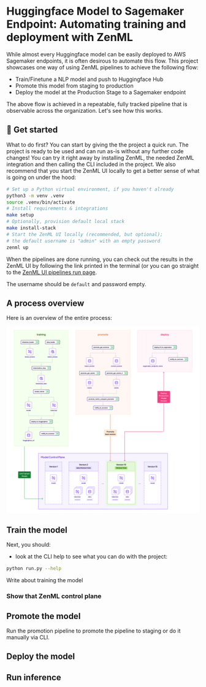 # Huggingface Model to Sagemaker Endpoint: Automating training and deployment with ZenML

While almost every Huggingface model can be easily deployed to AWS Sagemaker endpoints, it is often desirous to automate
this flow. This project showcases one way of using ZenML pipelines to achieve the following flow:

- Train/Finetune a NLP model and push to Huggingface Hub
- Promote this model from staging to production
- Deploy the model at the Production Stage to a Sagemaker endpoint

The above flow is achieved in a repeatable, fully tracked pipeline that is observable across the organization. Let's
see how this works.

## 👋 Get started

What to do first? You can start by giving the the project a quick run. The
project is ready to be used and can run as-is without any further code
changes! You can try it right away by installing ZenML, the needed
ZenML integration and then calling the CLI included in the project. We also
recommend that you start the ZenML UI locally to get a better sense of what
is going on under the hood:

```bash
# Set up a Python virtual environment, if you haven't already
python3 -m venv .venv
source .venv/bin/activate
# Install requirements & integrations
make setup
# Optionally, provision default local stack
make install-stack
# Start the ZenML UI locally (recommended, but optional);
# the default username is "admin" with an empty password
zenml up
```

When the pipelines are done running, you can check out the results in the ZenML
UI by following the link printed in the terminal (or you can go straight to
the [ZenML UI pipelines run page](http://127.0.0.1:8237/workspaces/default/all-runs?page=1).

The username should be `default` and password empty.

## A process overview

Here is an overview of the entire process:

<img alt="Pipelines Overview" src="assets/pipelines_overview.png" alt="Logo" width="800">

## Train the model

Next, you should:

* look at the CLI help to see what you can do with the project:
```bash
python run.py --help
```

Write about training the model

### Show that ZenML control plane

## Promote the model 

Run the promotion pipeline to promote the pipeline to staging or do it manually via CLI.

## Deploy the model

## Run inference